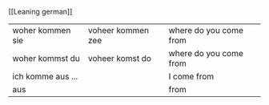 [[Leaning german]]


|                   |                   |                        |
| ----------------- | ----------------- | ---------------------- |
| woher kommen sie  | voheer kommen zee | where do you come from |
| woher kommst du   | voheer komst do   | where do you come from |
| ich komme aus ... |                   | I come from            |
| aus               |                   | from                   |
